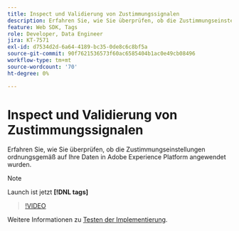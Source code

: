 ```yaml
---
title: Inspect und Validierung von Zustimmungssignalen
description: Erfahren Sie, wie Sie überprüfen, ob die Zustimmungseinstellungen ordnungsgemäß auf Ihre Daten in Adobe Experience Platform angewendet wurden.
feature: Web SDK, Tags
role: Developer, Data Engineer
jira: KT-7571
exl-id: d7534d2d-6a64-4189-bc35-0de8c6c8bf5a
source-git-commit: 90f7621536573f60ac6585404b1ac0e49cb08496
workflow-type: tm+mt
source-wordcount: '70'
ht-degree: 0%

---
```


# Inspect und Validierung von Zustimmungssignalen

Erfahren Sie, wie Sie überprüfen, ob die Zustimmungseinstellungen ordnungsgemäß auf Ihre Daten in Adobe Experience Platform angewendet wurden.


>[!NOTE]
>
> Launch ist jetzt **[!DNL tags]**

>[!VIDEO](https://video.tv.adobe.com/v/332696/?quality=12&learn=on)

Weitere Informationen zu [Testen der Implementierung](https://experienceleague.adobe.com/docs/experience-platform/landing/governance-privacy-security/consent/adobe/overview.html?lang=en#test-implementation).
